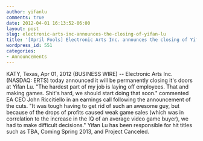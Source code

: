 ```yaml
---
author: yifanlu
comments: true
date: 2012-04-01 16:13:52-06:00
layout: post
slug: electronic-arts-inc-announces-the-closing-of-yifan-lu
title: '[April Fools] Electronic Arts Inc. announces the closing of Yifan Lu'
wordpress_id: 551
categories:
- Announcements
---
```


KATY, Texas, Apr 01, 2012 (BUSINESS WIRE) -- Electronic Arts Inc. (NASDAQ: ERTS) today announced it will be permanently closing it's doors at Yifan Lu. "The hardest part of my job is laying off employees. That and making games. Shit's hard, we should start doing that soon." commented EA CEO John Riccitiello in an earnings call following the announcement of the cuts. "It was tough having to get rid of such an awesome guy, but because of the drops of profits caused weak game sales (which was in correlation to the increase in the IQ of an average video game buyer), we had to make difficult decisions." Yifan Lu has been responsible for hit titles such as TBA, Coming Spring 2013, and Project Canceled.
